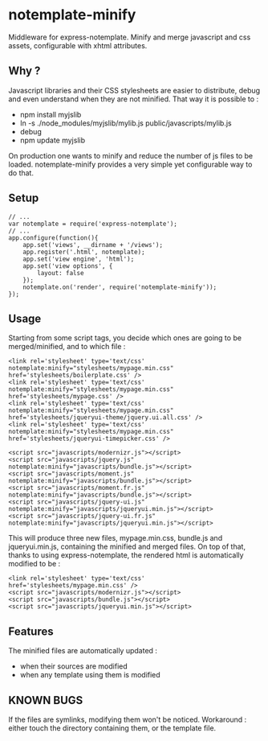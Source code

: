 notemplate-minify
=================

Middleware for express-notemplate.
Minify and merge javascript and css assets, configurable with xhtml attributes.

Why ?
-----

Javascript libraries and their CSS stylesheets are easier to distribute,
debug and even understand when they are not minified.
That way it is possible to :

* npm install myjslib
* ln -s ./node_modules/myjslib/mylib.js public/javascripts/mylib.js
* debug
* npm update myjslib

On production one wants to minify and reduce the number of js files to be loaded.
notemplate-minify provides a very simple yet configurable way to do that.


Setup
-----

	// ...
	var notemplate = require('express-notemplate');
	// ...
	app.configure(function(){
		app.set('views', __dirname + '/views');
		app.register('.html', notemplate);
		app.set('view engine', 'html');
		app.set('view options', {
			layout: false
		});
		notemplate.on('render', require('notemplate-minify'));
	});


Usage
-----

Starting from some script tags, you decide which ones are going to be merged/minified, and to which file :

	<link rel='stylesheet' type='text/css' notemplate:minify="stylesheets/mypage.min.css" href='stylesheets/boilerplate.css' />
	<link rel='stylesheet' type='text/css' notemplate:minify="stylesheets/mypage.min.css" href='stylesheets/mypage.css' />
	<link rel='stylesheet' type='text/css' notemplate:minify="stylesheets/mypage.min.css" href='stylesheets/jqueryui-theme/jquery.ui.all.css' />
	<link rel='stylesheet' type='text/css' notemplate:minify="stylesheets/mypage.min.css" href='stylesheets/jqueryui-timepicker.css' />

	<script src="javascripts/modernizr.js"></script>
	<script src="javascripts/jquery.js" notemplate:minify="javascripts/bundle.js"></script>
	<script src="javascripts/moment.js" notemplate:minify="javascripts/bundle.js"></script>
	<script src="javascripts/moment.fr.js" notemplate:minify="javascripts/bundle.js"></script>
	<script src="javascripts/jquery-ui.js" notemplate:minify="javascripts/jqueryui.min.js"></script>
	<script src="javascripts/jquery-ui.fr.js" notemplate:minify="javascripts/jqueryui.min.js"></script>

This will produce three new files, mypage.min.css, bundle.js and jqueryui.min.js, containing the minified and merged files.
On top of that, thanks to using express-notemplate, the rendered html is automatically modified to be :

	<link rel='stylesheet' type='text/css' href='stylesheets/mypage.min.css' />
	<script src="javascripts/modernizr.js"></script>
	<script src="javascripts/bundle.js"></script>
	<script src="javascripts/jqueryui.min.js"></script>


Features
--------

The minified files are automatically updated :
* when their sources are modified
* when any template using them is modified


KNOWN BUGS
----------

If the files are symlinks, modifying them won't be noticed.
Workaround :
 either touch the directory containing them, or the template file.
